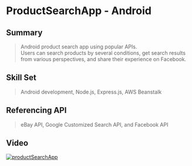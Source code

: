 # ProductSearchApp - Android
## Summary
>Android product search app using popular APIs.<br>
>Users can search products by several conditions, get search results from various perspectives, and share their experience on Facebook.

## Skill Set
>Android development, Node.js, Express.js, AWS Beanstalk

## Referencing API
>eBay API, Google Customized Search API, and Facebook API

## Video
[![productSearchApp](https://img.youtube.com/vi/6lEb0AeNYWA/maxresdefault.jpg)](https://youtu.be/6lEb0AeNYWA "productSearchApp")



